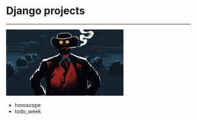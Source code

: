 # Django projects
***
<img src="images/readme_logo.jpg" width="320" height="180"/>


- horoscope
- todo_week